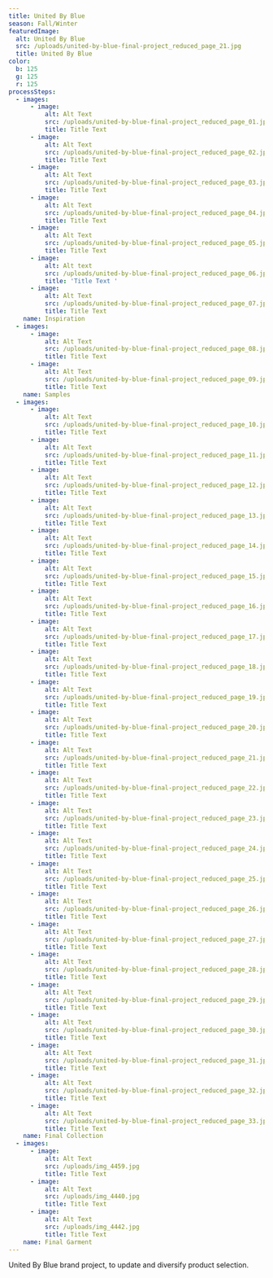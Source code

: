 ```yaml
---
title: United By Blue
season: Fall/Winter
featuredImage:
  alt: United By Blue
  src: /uploads/united-by-blue-final-project_reduced_page_21.jpg
  title: United By Blue
color:
  b: 125
  g: 125
  r: 125
processSteps:
  - images:
      - image:
          alt: Alt Text
          src: /uploads/united-by-blue-final-project_reduced_page_01.jpg
          title: Title Text
      - image:
          alt: Alt Text
          src: /uploads/united-by-blue-final-project_reduced_page_02.jpg
          title: Title Text
      - image:
          alt: Alt Text
          src: /uploads/united-by-blue-final-project_reduced_page_03.jpg
          title: Title Text
      - image:
          alt: Alt Text
          src: /uploads/united-by-blue-final-project_reduced_page_04.jpg
          title: Title Text
      - image:
          alt: Alt Text
          src: /uploads/united-by-blue-final-project_reduced_page_05.jpg
          title: Title Text
      - image:
          alt: Alt text
          src: /uploads/united-by-blue-final-project_reduced_page_06.jpg
          title: 'Title Text '
      - image:
          alt: Alt Text
          src: /uploads/united-by-blue-final-project_reduced_page_07.jpg
          title: Title Text
    name: Inspiration
  - images:
      - image:
          alt: Alt Text
          src: /uploads/united-by-blue-final-project_reduced_page_08.jpg
          title: Title Text
      - image:
          alt: Alt Text
          src: /uploads/united-by-blue-final-project_reduced_page_09.jpg
          title: Title Text
    name: Samples
  - images:
      - image:
          alt: Alt Text
          src: /uploads/united-by-blue-final-project_reduced_page_10.jpg
          title: Title Text
      - image:
          alt: Alt Text
          src: /uploads/united-by-blue-final-project_reduced_page_11.jpg
          title: Title Text
      - image:
          alt: Alt Text
          src: /uploads/united-by-blue-final-project_reduced_page_12.jpg
          title: Title Text
      - image:
          alt: Alt Text
          src: /uploads/united-by-blue-final-project_reduced_page_13.jpg
          title: Title Text
      - image:
          alt: Alt Text
          src: /uploads/united-by-blue-final-project_reduced_page_14.jpg
          title: Title Text
      - image:
          alt: Alt Text
          src: /uploads/united-by-blue-final-project_reduced_page_15.jpg
          title: Title Text
      - image:
          alt: Alt Text
          src: /uploads/united-by-blue-final-project_reduced_page_16.jpg
          title: Title Text
      - image:
          alt: Alt Text
          src: /uploads/united-by-blue-final-project_reduced_page_17.jpg
          title: Title Text
      - image:
          alt: Alt Text
          src: /uploads/united-by-blue-final-project_reduced_page_18.jpg
          title: Title Text
      - image:
          alt: Alt Text
          src: /uploads/united-by-blue-final-project_reduced_page_19.jpg
          title: Title Text
      - image:
          alt: Alt Text
          src: /uploads/united-by-blue-final-project_reduced_page_20.jpg
          title: Title Text
      - image:
          alt: Alt Text
          src: /uploads/united-by-blue-final-project_reduced_page_21.jpg
          title: Title Text
      - image:
          alt: Alt Text
          src: /uploads/united-by-blue-final-project_reduced_page_22.jpg
          title: Title Text
      - image:
          alt: Alt Text
          src: /uploads/united-by-blue-final-project_reduced_page_23.jpg
          title: Title Text
      - image:
          alt: Alt Text
          src: /uploads/united-by-blue-final-project_reduced_page_24.jpg
          title: Title Text
      - image:
          alt: Alt Text
          src: /uploads/united-by-blue-final-project_reduced_page_25.jpg
          title: Title Text
      - image:
          alt: Alt Text
          src: /uploads/united-by-blue-final-project_reduced_page_26.jpg
          title: Title Text
      - image:
          alt: Alt Text
          src: /uploads/united-by-blue-final-project_reduced_page_27.jpg
          title: Title Text
      - image:
          alt: Alt Text
          src: /uploads/united-by-blue-final-project_reduced_page_28.jpg
          title: Title Text
      - image:
          alt: Alt Text
          src: /uploads/united-by-blue-final-project_reduced_page_29.jpg
          title: Title Text
      - image:
          alt: Alt Text
          src: /uploads/united-by-blue-final-project_reduced_page_30.jpg
          title: Title Text
      - image:
          alt: Alt Text
          src: /uploads/united-by-blue-final-project_reduced_page_31.jpg
          title: Title Text
      - image:
          alt: Alt Text
          src: /uploads/united-by-blue-final-project_reduced_page_32.jpg
          title: Title Text
      - image:
          alt: Alt Text
          src: /uploads/united-by-blue-final-project_reduced_page_33.jpg
          title: Title Text
    name: Final Collection
  - images:
      - image:
          alt: Alt Text
          src: /uploads/img_4459.jpg
          title: Title Text
      - image:
          alt: Alt Text
          src: /uploads/img_4440.jpg
          title: Title Text
      - image:
          alt: Alt Text
          src: /uploads/img_4442.jpg
          title: Title Text
    name: Final Garment
---
```

United By Blue brand project, to update and diversify product selection.
